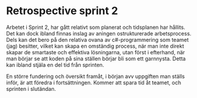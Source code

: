 Retrospective sprint 2
=========

Arbetet i Sprint 2, har gått relativt som planerat och tidsplanen har hållits. Det kan dock ibland finnas inslag av aningen ostrukturerade arbetsprocess. Dels kan det bero på den relativa ovana av c#-programmering som teamet (jag) besitter, vilket kan skapa en omständig process, när man inte direkt skapar de smartaste och effektiva lösningarna, utan först i efterhand, när man börjar se att koden på sina ställen börjar bli som ett garnnysta. Detta kan ibland stjäla en del tid från sprinten.

En större fundering och översikt framåt, i början avv uppgiften man ställs inför, är att föredra i fortsättningen. Kommer att spara tid åt teamet, och sprinten i slutändan.
